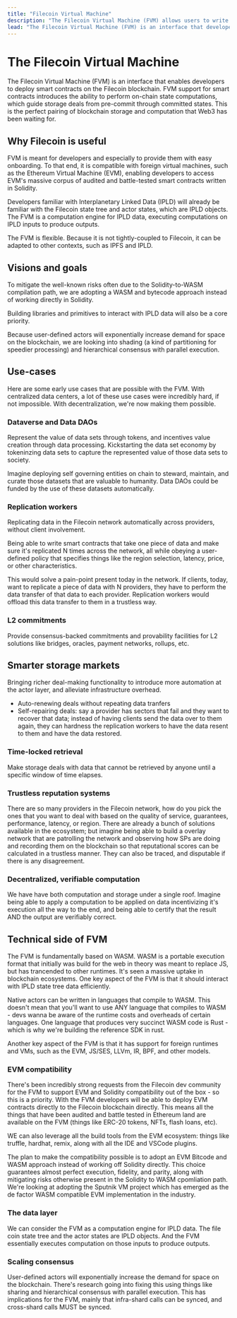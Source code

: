 ```yaml
---
title: "Filecoin Virtual Machine"
description: "The Filecoin Virtual Machine (FVM) allows users to write their own smart-contracts and run them against the Filecoin network. This website contains all the documetation for the FVM project, including examples and reference material to help developers build on the FVM."
lead: "The Filecoin Virtual Machine (FVM) is an interface that developers can use to deploy smart-contracts on the Filecoin network. FVM contracts will introduce the ability to perfom on-chain computation, or the computation of a state. This is the perfect pairing of blockchain storage and computation that Web3 has been waiting for."
---
```


# The Filecoin Virtual Machine

The Filecoin Virtual Machine (FVM) is an interface that enables developers to deploy smart contracts on the Filecoin blockchain. FVM support for smart contracts introduces the ability to perform on-chain state computations, which guide storage deals from pre-commit through committed states. This is the perfect pairing of blockchain storage and computation that Web3 has been waiting for.

## Why Filecoin is useful

FVM is meant for developers and especially to provide them with easy onboarding. To that end, it is compatible with foreign virtual machines, such as the Ethereum Virtual Machine (EVM), enabling developers to access EVM's massive corpus of audited and battle-tested smart contracts written in Solidity.

Developers familiar with Interplanetary Linked Data (IPLD) will already be familiar with the Filecoin state tree and actor states, which are IPLD objects. The FVM is a computation engine for IPLD data, executing computations on IPLD inputs to produce outputs.

The FVM is flexible. Because it is not tightly-coupled to Filecoin, it can be adapted to other contexts, such as IPFS and IPLD.

## Visions and goals

To mitigate the well-known risks often due to the Solidity-to-WASM compilation path, we are adopting a WASM and bytecode approach instead of working directly in Solidity.

Building libraries and primitives to interact with IPLD data will also be a core priority.

Because user-defined actors will exponentially increase demand for space on the blockchain, we are looking into shading (a kind of partitioning for speedier processing) and hierarchical consensus with parallel execution.

## Use-cases

Here are some early use cases that are possible with the FVM. With centralized data centers, a lot of these use cases were incredibly hard, if not impossible. With decentralization, we're now making them possible.

### Dataverse and Data DAOs

Represent the value of data sets through tokens, and incentives value creation through data processing. Kickstarting the data set economy by tokeninzing data sets to capture the represented value of those data sets to society.

Imagine deploying self governing entities on chain to steward, maintain, and curate those datasets that are valuable to humanity. Data DAOs could be funded by the use of these datasets automatically.

### Replication workers

Replicating data in the Filecoin network automatically across providers, without client involvement.

Being able to write smart contracts that take one piece of data and make sure it's replicated N times across the network, all while obeying a user-defined policy that specifies things like the region selection, latency, price, or other characteristics.

This would solve a pain-point present today in the network. If clients, today, want to replicate a piece of data with N providers, they have to perform the data transfer of that data to each provider. Replication workers would offload this data transfer to them in a trustless way.

### L2 commitments

Provide consensus-backed commitments and provability facilities for L2 solutions like bridges, oracles, payment networks, rollups, etc.

## Smarter storage markets

Bringing richer deal-making functionality to introduce more automation at the actor layer, and alleviate infrastructure overhead.

- Auto-renewing deals without repeating data tranfers
- Self-repairing deals: say a provider has sectors that fail and they want to recover that data; instead of having clients send the data over to them again, they can hardness the replication workers to have the data resent to them and have the data restored.

### Time-locked retrieval

Make storage deals with data that cannot be retrieved by anyone until a specific window of time elapses.

### Trustless reputation systems

There are so many providers in the Filecoin network, how do you pick the ones that you want to deal with based on the quality of service, guarantees, performance, latency, or region. There are already a bunch of solutions available in the ecosystem; but imagine being able to build a overlay network that are patrolling the network and observing how SPs are doing and recording them on the blockchain so that reputational scores can be calculated in a trustless manner. They can also be traced, and disputable if there is any disagreement.

### Decentralized, verifiable computation

We have have both computation and storage under a single roof. Imagine being able to apply a computation to be applied on data incentivizing it's execution all the way to the end, and being able to certify that the result AND the output are verifiably correct.

## Technical side of FVM

The FVM is fundamentally based on WASM. WASM is a portable execution format that initially was build for the web in theory was meant to replace JS, but has trancended to other runtimes. It's seen a massive uptake in blockchain ecosystems. One key aspect of the FVM is that it should interact with IPLD state tree data efficiently.

Native actors can be written in languages that compile to WASM. This doesn't mean that you'll want to use ANY language that compiles to WASM - devs wanna be aware of the runtime costs and overheads of certain languages. One language that produces very succinct WASM code is Rust - which is why we're building the reference SDK in rust.

Another key aspect of the FVM is that it has support for foreign runtimes and VMs, such as the EVM, JS/SES, LLVm, IR, BPF, and other models.

### EVM compatibility

There's been incredibly strong requests from the Filecoin dev community for the FVM to support EVM and Solidity compatibility out of the box - so this is a priority. With the FVM developers will be able to deploy EVM contracts directly to the Filecoin blockchain directly. This means all the things that have been audited and battle tested in Ethereum land are available on the FVM (things like ERC-20 tokens, NFTs, flash loans, etc).

WE can also leverage all the build tools from the EVM ecosystem: things like truffle, hardhat, remix, along with all the IDE and VSCode plugins.

The plan to make the compatibility possible is to adopt an EVM Bitcode and WASM approach instead of working off Solidity directly. This choice guarantees almost perfect execution, fidelity, and parity, along with mitigating risks otherwise present in the Solidity to WASM cpomliation path. We're looking at adopting the Sputnik VM project which has emerged as the de factor WASM compatible EVM implementation in the industry.

### The data layer

We can consider the FVM as a computation engine for IPLD data. The file coin state tree and the actor states are IPLD objects. And the FVM essentially executes computation on those inputs to produce outputs.

### Scaling consensus

User-defined actors will exponentially increase the demand for space on the blockchain. There's research going into fixing this using things like sharing and hierarchical consensus with parallel execution. This has implications for the FVM, mainly that infra-shard calls can be synced, and cross-shard calls MUST be synced.
